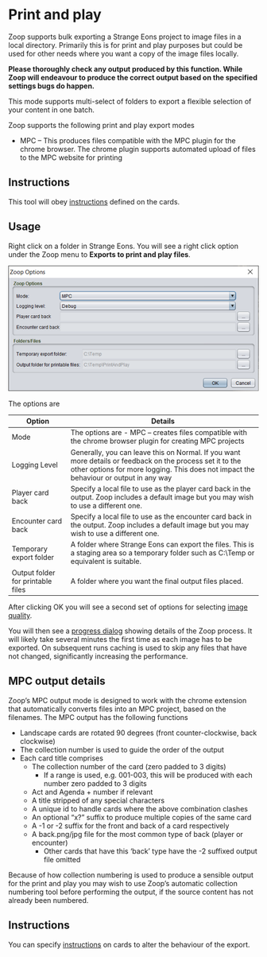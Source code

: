 # Print and play

Zoop supports bulk exporting a Strange Eons project to image files in a local directory. Primarily this is for print and play purposes but could be used for other needs where you want a copy of the image files locally.

**Please thoroughly check any output produced by this function. While Zoop will endeavour to produce the correct output based on the specified settings bugs do happen.**

This mode supports multi-select of folders to export a flexible selection of your content in one batch.

Zoop supports the following print and play export modes
-	MPC – This produces files compatible with the MPC plugin for the chrome browser. The chrome plugin supports automated upload of files to the MPC website for printing

## Instructions

This tool will obey [instructions](../shared/instructions/Instructions.md) defined on the cards.

## Usage

Right click on a folder in Strange Eons. You will see a right click option under the Zoop menu to **Exports to print and play files**.

![Print and play options](PrintAndPlayOptions.png)

The options are

| Option | Details |
| ---- | ---- |
| Mode | The options are - MPC – creates files compatible with the chrome browser plugin for creating MPC projects
| Logging Level | Generally, you can leave this on Normal. If you want more details or feedback on the process set it to the other options for more logging. This does not impact the behaviour or output in any way |
| Player card back | Specify a local file to use as the player card back in the output. Zoop includes a default image but you may wish to use a different one. |
| Encounter card back	| Specify a local file to use as the encounter card back in the output. Zoop includes a default image but you may wish to use a different one. |
| Temporary export folder | A folder where Strange Eons can export the files. This is a staging area so a temporary folder such as C:\Temp or equivalent is suitable. |
| Output folder for printable files | A folder where you want the final output files placed. |

After clicking OK you will see a second set of options for selecting [image quality](../shared/imageoptions/ExportImageOptions.md).

You will then see a [progress dialog](../shared/progressdialog/ProgressDialog.md) showing details of the Zoop process. It will likely take several minutes the first time as each image has to be exported. On subsequent runs caching is used to skip any files that have not changed, significantly increasing the performance.

## MPC output details

Zoop’s MPC output mode is designed to work with the chrome extension that automatically converts files into an MPC project, based on the filenames. The MPC output has the following functions

- Landscape cards are rotated 90 degrees (front counter-clockwise, back clockwise)
-	The collection number is used to guide the order of the output
-	Each card title comprises
    - The collection number of the card (zero padded to 3 digits)
        - If a range is used, e.g. 001-003, this will be produced with each number zero padded to 3 digits
    - Act and Agenda + number if relevant
    - A title stripped of any special characters
    - A unique id to handle cards where the above combination clashes
    - An optional “x?” suffix to produce multiple copies of the same card
    - A -1 or -2 suffix for the front and back of a card respectively
    - A back.png/jpg file for the most common type of back (player or encounter)
        - Other cards that have this ‘back’ type have the -2 suffixed output file omitted

Because of how collection numbering is used to produce a sensible output for the print and play you may wish to use Zoop’s automatic collection numbering tool before performing the output, if the source content has not already been numbered.

## Instructions

You can specify [instructions](../shared/instructions/Instructions.md) on cards to alter the behaviour of the export.
